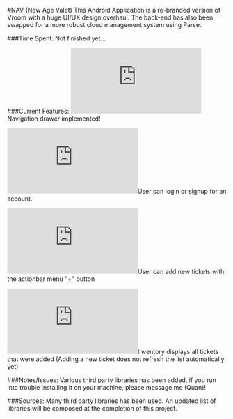 #NAV (New Age Valet)
This Android Application is a re-branded version of Vroom with a huge UI/UX design overhaul. The back-end has also been swapped for a more robust cloud management system using Parse.

###Time Spent: 
Not finished yet...

###Current Features:
![alt text](http://forum.bodybuilding.com/attachment.php?attachmentid=4854623&d=1346914394 "check")Navigation drawer implemented!

![alt text](http://forum.bodybuilding.com/attachment.php?attachmentid=4854623&d=1346914394 "check")User can login or signup for an account.

![alt text](http://forum.bodybuilding.com/attachment.php?attachmentid=4854623&d=1346914394 "check")User can add new tickets with the actionbar menu "+" button

![alt text](http://forum.bodybuilding.com/attachment.php?attachmentid=4854623&d=1346914394 "check")Inventory displays all tickets that were added (Adding a new ticket does not refresh the list automatically yet)
		
###Notes/Issues:
Various third party libraries has been added, if you run into trouble installing it on your machine, please message me (Quan)!

###Sources:
Many third party libraries has been used. An updated list of libraries will be composed at the completion of this project.
